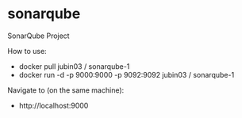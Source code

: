 # sonarqube
SonarQube Project

How to use:

 * docker pull jubin03 / sonarqube-1
 * docker run -d -p 9000:9000 -p 9092:9092 jubin03 / sonarqube-1

Navigate to (on the same machine):
 * http://localhost:9000
